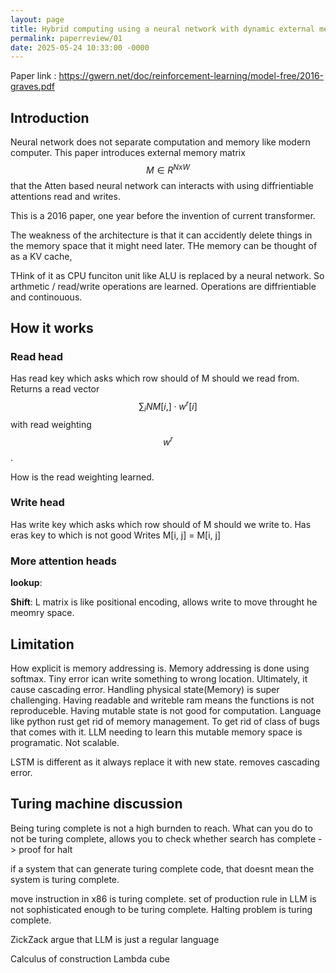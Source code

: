 ```yaml
---
layout: page
title: Hybrid computing using a neural network with dynamic external memory
permalink: paperreview/01
date: 2025-05-24 10:33:00 -0000
---
```


Paper link : https://gwern.net/doc/reinforcement-learning/model-free/2016-graves.pdf


## Introduction
Neural network does not separate computation and memory like modern computer. 
This paper introduces external memory matrix $$M \in R^{N x W}$$ that the Atten based neural network can 
interacts with using diffrientiable attentions read and writes.

This is a 2016 paper, one year before the invention of current transformer. 

The weakness of the architecture is that it can accidently delete things in the memory space that it might need later.
THe memory can be thought of as a KV cache, 

THink of it as CPU funciton unit like ALU is replaced by a neural network. So arthmetic / read/write operations
are learned. Operations are diffrientiable and continouous.

## How it works

### Read head
Has read key which asks which row should of M should we read from. 
Returns a read vector $$\sum_{i}{N} M[i, ]\cdot w^r[i] $$ with read weighting $$w^r$$.

How is the read weighting learned.

### Write head
Has write key which asks which row should of M should we write to.
Has eras key to which is not good
Writes M[i, j] = M[i, j]

### More attention heads
**lookup**:

**Shift**:
L matrix is like positional encoding, allows write to move throught he meomry space.


## Limitation
How explicit is memory addressing is. Memory addressing is done using softmax. Tiny error ican write something to wrong location.
Ultimately, it cause cascading error. 
Handling physical state(Memory) is super challenging. 
Having readable and writeble ram means the functions is not reproduceble. 
Having mutable state is not good for computation.
Language like python rust get rid of memory management. To get rid of class of bugs that comes with it.
LLM needing to learn this mutable memory space is programatic. Not scalable. 


LSTM is different as it always replace it with new state. removes cascading error. 

## Turing machine discussion
Being turing complete is not a high burnden to reach. 
What can you do to not be turing complete, allows you to check whether search has complete -> proof for halt


if a system that can generate turing complete code, that doesnt mean the system is turing complete.


move instruction in x86 is turing complete. 
set of production rule in LLM is not sophisticated enough to be turing complete.
Halting problem is turing complete. 

ZickZack argue that LLM is just a regular language

Calculus of construction
Lambda cube 